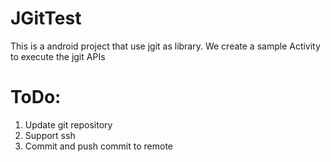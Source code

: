 # JGitTest

This is a android project that use jgit as library. We create a sample Activity to execute the jgit APIs

# ToDo:
1. Update git repository
2. Support ssh
3. Commit and push commit to remote
